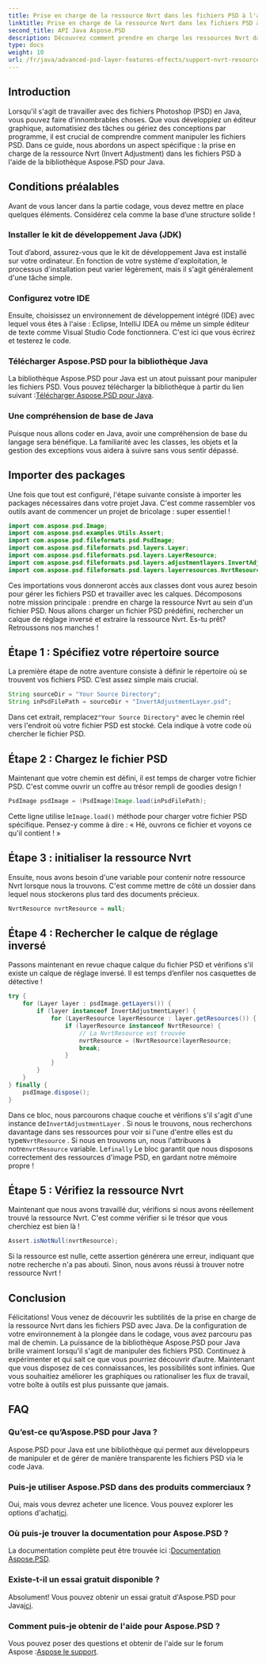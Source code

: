 ```yaml
---
title: Prise en charge de la ressource Nvrt dans les fichiers PSD à l'aide de Java
linktitle: Prise en charge de la ressource Nvrt dans les fichiers PSD à l'aide de Java
second_title: API Java Aspose.PSD
description: Découvrez comment prendre en charge les ressources Nvrt dans les fichiers PSD à l'aide de Java. Apprenez à charger des fichiers et à extraire des ressources précieuses sans effort avec Aspose.PSD.
type: docs
weight: 10
url: /fr/java/advanced-psd-layer-features-effects/support-nvrt-resource-psd-files/
---
```

## Introduction
Lorsqu'il s'agit de travailler avec des fichiers Photoshop (PSD) en Java, vous pouvez faire d'innombrables choses. Que vous développiez un éditeur graphique, automatisiez des tâches ou gériez des conceptions par programme, il est crucial de comprendre comment manipuler les fichiers PSD. Dans ce guide, nous abordons un aspect spécifique : la prise en charge de la ressource Nvrt (Invert Adjustment) dans les fichiers PSD à l'aide de la bibliothèque Aspose.PSD pour Java.
## Conditions préalables
Avant de vous lancer dans la partie codage, vous devez mettre en place quelques éléments. Considérez cela comme la base d’une structure solide !
### Installer le kit de développement Java (JDK)
Tout d’abord, assurez-vous que le kit de développement Java est installé sur votre ordinateur. En fonction de votre système d'exploitation, le processus d'installation peut varier légèrement, mais il s'agit généralement d'une tâche simple. 
### Configurez votre IDE
Ensuite, choisissez un environnement de développement intégré (IDE) avec lequel vous êtes à l'aise : Eclipse, IntelliJ IDEA ou même un simple éditeur de texte comme Visual Studio Code fonctionnera. C'est ici que vous écrirez et testerez le code.
### Télécharger Aspose.PSD pour la bibliothèque Java
 La bibliothèque Aspose.PSD pour Java est un atout puissant pour manipuler les fichiers PSD. Vous pouvez télécharger la bibliothèque à partir du lien suivant :[Télécharger Aspose.PSD pour Java](https://releases.aspose.com/psd/java/).
### Une compréhension de base de Java
Puisque nous allons coder en Java, avoir une compréhension de base du langage sera bénéfique. La familiarité avec les classes, les objets et la gestion des exceptions vous aidera à suivre sans vous sentir dépassé.
## Importer des packages
Une fois que tout est configuré, l'étape suivante consiste à importer les packages nécessaires dans votre projet Java. C'est comme rassembler vos outils avant de commencer un projet de bricolage : super essentiel !
```java
import com.aspose.psd.Image;
import com.aspose.psd.examples.Utils.Assert;
import com.aspose.psd.fileformats.psd.PsdImage;
import com.aspose.psd.fileformats.psd.layers.Layer;
import com.aspose.psd.fileformats.psd.layers.LayerResource;
import com.aspose.psd.fileformats.psd.layers.adjustmentlayers.InvertAdjustmentLayer;
import com.aspose.psd.fileformats.psd.layers.layerresources.NvrtResource;
```
Ces importations vous donneront accès aux classes dont vous aurez besoin pour gérer les fichiers PSD et travailler avec les calques.
Décomposons notre mission principale : prendre en charge la ressource Nvrt au sein d'un fichier PSD. Nous allons charger un fichier PSD prédéfini, rechercher un calque de réglage inversé et extraire la ressource Nvrt. Es-tu prêt? Retroussons nos manches !
## Étape 1 : Spécifiez votre répertoire source
La première étape de notre aventure consiste à définir le répertoire où se trouvent vos fichiers PSD. C’est assez simple mais crucial.
```java
String sourceDir = "Your Source Directory";
String inPsdFilePath = sourceDir + "InvertAdjustmentLayer.psd";
```
 Dans cet extrait, remplacez`"Your Source Directory"` avec le chemin réel vers l'endroit où votre fichier PSD est stocké. Cela indique à votre code où chercher le fichier PSD.
## Étape 2 : Chargez le fichier PSD
Maintenant que votre chemin est défini, il est temps de charger votre fichier PSD. C'est comme ouvrir un coffre au trésor rempli de goodies design !
```java
PsdImage psdImage = (PsdImage)Image.load(inPsdFilePath);
```
Cette ligne utilise le`Image.load()` méthode pour charger votre fichier PSD spécifique. Pensez-y comme à dire : « Hé, ouvrons ce fichier et voyons ce qu'il contient ! »
## Étape 3 : initialiser la ressource Nvrt
Ensuite, nous avons besoin d'une variable pour contenir notre ressource Nvrt lorsque nous la trouvons. C'est comme mettre de côté un dossier dans lequel nous stockerons plus tard des documents précieux.
```java
NvrtResource nvrtResource = null;
```
## Étape 4 : Rechercher le calque de réglage inversé
Passons maintenant en revue chaque calque du fichier PSD et vérifions s'il existe un calque de réglage inversé. Il est temps d’enfiler nos casquettes de détective !
```java
try {
    for (Layer layer : psdImage.getLayers()) {
        if (layer instanceof InvertAdjustmentLayer) {
            for (LayerResource layerResource : layer.getResources()) {
                if (layerResource instanceof NvrtResource) {
                    // La NvrtResource est trouvée
                    nvrtResource = (NvrtResource)layerResource;
                    break;
                }
            }
        }
    }
} finally {
    psdImage.dispose();
}
```
 Dans ce bloc, nous parcourons chaque couche et vérifions s'il s'agit d'une instance de`InvertAdjustmentLayer` . Si nous le trouvons, nous recherchons davantage dans ses ressources pour voir si l'une d'entre elles est du type`NvrtResource` . Si nous en trouvons un, nous l'attribuons à notre`nvrtResource` variable. Le`finally` Le bloc garantit que nous disposons correctement des ressources d'image PSD, en gardant notre mémoire propre !
## Étape 5 : Vérifiez la ressource Nvrt
Maintenant que nous avons travaillé dur, vérifions si nous avons réellement trouvé la ressource Nvrt. C'est comme vérifier si le trésor que vous cherchiez est bien là !
```java
Assert.isNotNull(nvrtResource);
```
Si la ressource est nulle, cette assertion générera une erreur, indiquant que notre recherche n'a pas abouti. Sinon, nous avons réussi à trouver notre ressource Nvrt !
## Conclusion
Félicitations! Vous venez de découvrir les subtilités de la prise en charge de la ressource Nvrt dans les fichiers PSD avec Java. De la configuration de votre environnement à la plongée dans le codage, vous avez parcouru pas mal de chemin. La puissance de la bibliothèque Aspose.PSD pour Java brille vraiment lorsqu'il s'agit de manipuler des fichiers PSD. Continuez à expérimenter et qui sait ce que vous pourriez découvrir d’autre.
Maintenant que vous disposez de ces connaissances, les possibilités sont infinies. Que vous souhaitiez améliorer les graphiques ou rationaliser les flux de travail, votre boîte à outils est plus puissante que jamais.
## FAQ
### Qu’est-ce qu’Aspose.PSD pour Java ?
Aspose.PSD pour Java est une bibliothèque qui permet aux développeurs de manipuler et de gérer de manière transparente les fichiers PSD via le code Java.
### Puis-je utiliser Aspose.PSD dans des produits commerciaux ?
 Oui, mais vous devrez acheter une licence. Vous pouvez explorer les options d'achat[ici](https://purchase.aspose.com/buy).
### Où puis-je trouver la documentation pour Aspose.PSD ?
 La documentation complète peut être trouvée ici :[Documentation Aspose.PSD](https://reference.aspose.com/psd/java/).
### Existe-t-il un essai gratuit disponible ?
 Absolument! Vous pouvez obtenir un essai gratuit d'Aspose.PSD pour Java[ici](https://releases.aspose.com/).
### Comment puis-je obtenir de l'aide pour Aspose.PSD ?
 Vous pouvez poser des questions et obtenir de l'aide sur le forum Aspose :[Aspose le support](https://forum.aspose.com/c/psd/34).
